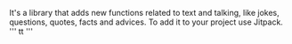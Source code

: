 It's a library that adds new functions related to text and talking, like jokes, questions, quotes, facts and advices.
To add it to your project use Jitpack.
'''
tt
'''
